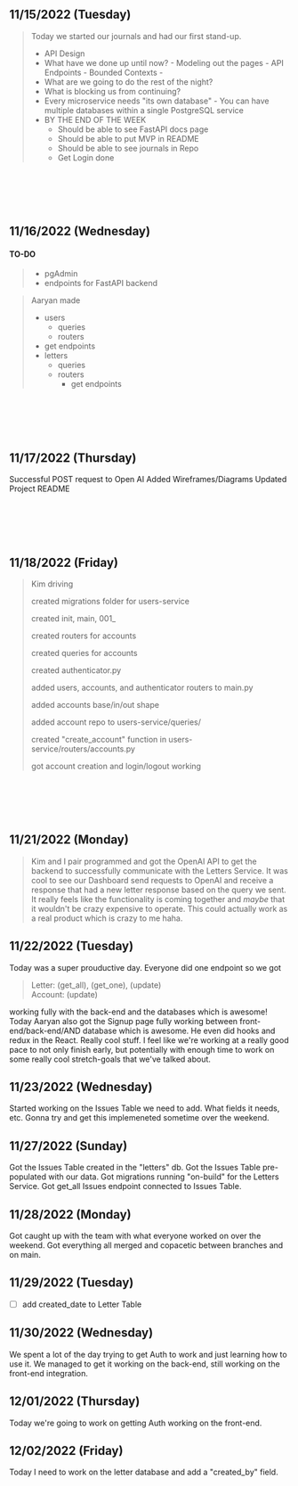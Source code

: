 ## 11/15/2022 (Tuesday)
> Today we started our journals and had our first stand-up. 
> - API Design
> - What have we done up until now?
	- Modeling out the pages
	- API Endpoints
	- Bounded Contexts
	- 
> - What are we going to do the rest of the night?
> - What is blocking us from continuing?
> - Every microservice needs "its own database"
	- You can have multiple databases within a single PostgreSQL service
> - BY THE END OF THE WEEK
>	- Should be able to see FastAPI docs page
>	- Should be able to put MVP in README
>	- Should be able to see journals in Repo
>	- Get Login done

<br>
<br>
<br>
<br>

## 11/16/2022 (Wednesday)

#### TO-DO
> - pgAdmin
> - endpoints for FastAPI backend

> Aaryan made
>    - users
>      - queries
>      - routers
>    - get endpoints
>    - letters
>    	- queries
>		- routers
>			- get endpoints

<br>
<br>
<br>
<br>


## 11/17/2022 (Thursday)
Successful POST request to Open AI
Added Wireframes/Diagrams
Updated Project README

<br>
<br>
<br>
<br>

## 11/18/2022 (Friday)

>
>Kim driving
>
>created migrations folder for users-service
>
>	created init, main, 001_
>
>created routers for accounts
>
>created queries for accounts
>
>created authenticator.py
>
>added users, accounts, and authenticator routers to main.py
>
>added accounts base/in/out shape
>
>added account repo to users-service/queries/
>
>created "create_account" function in users-service/routers/accounts.py
>
>got account creation and login/logout working


<br>
<br>
<br>
<br>

## 11/21/2022 (Monday)
> Kim and I pair programmed and got the OpenAI API to get the backend to successfully communicate with the Letters Service. It was cool to see our Dashboard send requests to OpenAI and receive a response that had a new letter response based on the query we sent. It really feels like the functionality is coming together and *maybe* that it wouldn't be crazy expensive to operate. This could actually work as a real product which is crazy to me haha.


## 11/22/2022 (Tuesday)
Today was a super prouductive day. Everyone did one endpoint so we got  
> Letter: (get_all), (get_one), (update)  
> Account: (update)

working fully with the back-end and the databases which is awesome! Today Aaryan also got the Signup page fully working between front-end/back-end/AND database which is awesome. He even did hooks and redux in the React. Really cool stuff. I feel like we're working at a really good pace to not only finish early, but potentially with enough time to work on some really cool stretch-goals that we've talked about. 

## 11/23/2022 (Wednesday)
Started working on the Issues Table we need to add. What fields it needs, etc. Gonna try and get this implemeneted sometime over the weekend.

## 11/27/2022 (Sunday)
Got the Issues Table created in the "letters" db. Got the Issues Table pre-populated with our data. Got migrations running "on-build" for the Letters Service. Got get_all Issues endpoint connected to Issues Table.

## 11/28/2022 (Monday)
Got caught up with the team with what everyone worked on over the weekend. Got everything all merged and copacetic between branches and on main. 

## 11/29/2022 (Tuesday)
 - [ ] add created_date to Letter Table

## 11/30/2022 (Wednesday)
We spent a lot of the day trying to get Auth to work and just learning how to use it. We managed to get it working on the back-end, still working on the front-end integration. 

## 12/01/2022 (Thursday)
Today we're going to work on getting Auth working on the front-end.

## 12/02/2022 (Friday)
Today I need to work on the letter database and add a "created_by" field.